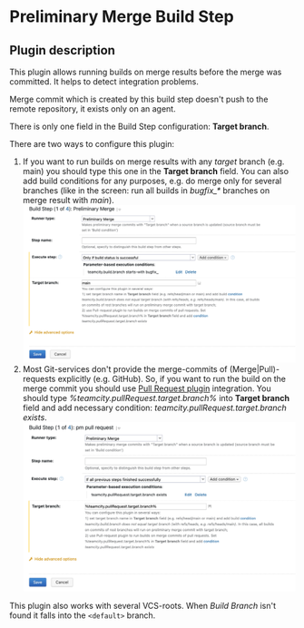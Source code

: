 # Preliminary Merge Build Step
## Plugin description

This plugin allows running builds on merge results before the merge was committed. It helps to detect integration problems. 

Merge commit which is created by this build step doesn't push to the remote repository, it exists only on an agent.

There is only one field in the Build Step configuration: **Target branch**.

There are two ways to configure this plugin:

1. If you want to run builds on merge results with any _target_ branch (e.g. main) you should type this one in the **Target branch** field. You can also add build conditions for any purposes, e.g. do merge only for several branches (like in the screen: run all builds in _bugfix\_*_ branches on merge result with _main_). ![](resources/pm_screen1.png)
2. Most Git-services don't provide the merge-commits of (Merge|Pull)-requests explicitly (e.g. GitHub). So, if you want to run the build on the merge commit you should use [Pull Request plugin](https://www.jetbrains.com/help/teamcity/pull-requests.html) integration. You should type _%teamcity.pullRequest.target.branch%_ into **Target branch** field and add necessary condition: _teamcity.pullRequest.target.branch exists_. ![](resources/pm_screen2.png)

This plugin also works with several VCS-roots. When _Build Branch_ isn't found it falls into the ```<default>``` branch.